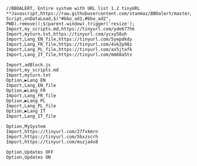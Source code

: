     //BBOALERT, Entire system with URL list 1.2 tinyURL
    **Javascript,https://raw.githubusercontent.com/stanmaz/BBOalert/master/Plugins/stanmazPlugin.js
    Script,onDataLoad,$("#bbo_ad1,#bbo_ad2", PWD).remove();$(parent.window).trigger('resize');
    Import,my_scripts.md,https://tinyurl.com/yde677hk
    Import,myturn.txt,https://tinyurl.com/ycxy58uh
    Import,Lang_EN_file,https://tinyurl.com/5yepdkdy
    Import,Lang_FR_file,https://tinyurl.com/4vk2p98z
    Import,Lang_PL_file,https://tinyurl.com/ax5jtafk
    Import,Lang_IT_file,https://tinyurl.com/mm68a5tv
    
    Import,adBlock.js
    Import,my_scripts.md
    Import,myturn.txt
    Option,▶Lang EN
    Import,Lang_EN_file
    Option,▶Lang FR
    Import,Lang_FR_file
    Option,▶Lang PL
    Import,Lang_PL_file
    Option,▶Lang IT
    Import,Lang_IT_file

    Option,MySystem
    Import,https://tinyurl.com/27fxkmrn
    Import,https://tinyurl.com/5bxzscrh
    Import,https://tinyurl.com/mszja4x8

    Option,Updates OFF
    Option,Updates ON
